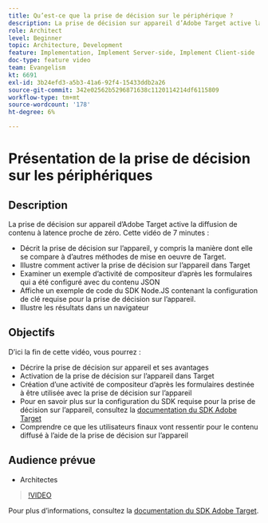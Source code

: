 ```yaml
---
title: Qu’est-ce que la prise de décision sur le périphérique ?
description: La prise de décision sur appareil d’Adobe Target active la diffusion de contenu à latence proche de zéro. Regardez cette vidéo pour en savoir plus sur la prise de décision sur l’appareil et sur la manière de l’activer.
role: Architect
level: Beginner
topic: Architecture, Development
feature: Implementation, Implement Server-side, Implement Client-side
doc-type: feature video
team: Evangelism
kt: 6691
exl-id: 3b24efd3-a5b3-41a6-92f4-15433ddb2a26
source-git-commit: 342e02562b5296871638c1120114214df6115809
workflow-type: tm+mt
source-wordcount: '178'
ht-degree: 6%

---
```


# Présentation de la prise de décision sur les périphériques

## Description

La prise de décision sur appareil d’Adobe Target active la diffusion de contenu à latence proche de zéro. Cette vidéo de 7 minutes :

* Décrit la prise de décision sur l’appareil, y compris la manière dont elle se compare à d’autres méthodes de mise en oeuvre de Target.
* Illustre comment activer la prise de décision sur l’appareil dans Target
* Examiner un exemple d’activité de compositeur d’après les formulaires qui a été configuré avec du contenu JSON
* Affiche un exemple de code du SDK Node.JS contenant la configuration de clé requise pour la prise de décision sur l’appareil.
* Illustre les résultats dans un navigateur

## Objectifs

D’ici la fin de cette vidéo, vous pourrez :

* Décrire la prise de décision sur appareil et ses avantages
* Activation de la prise de décision sur l’appareil dans Target
* Création d’une activité de compositeur d’après les formulaires destinée à être utilisée avec la prise de décision sur l’appareil
* Pour en savoir plus sur la configuration du SDK requise pour la prise de décision sur l’appareil, consultez la [documentation du SDK Adobe Target](https://adobetarget-sdks.gitbook.io/docs/on-device-decisioning/introduction-to-on-device-decisioning)
* Comprendre ce que les utilisateurs finaux vont ressentir pour le contenu diffusé à l’aide de la prise de décision sur l’appareil

## Audience prévue

* Architectes

>[!VIDEO](https://video.tv.adobe.com/v/329032/?quality=12)

Pour plus d’informations, consultez la [documentation du SDK Adobe Target](https://adobetarget-sdks.gitbook.io/docs/on-device-decisioning/introduction-to-on-device-decisioning).
